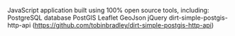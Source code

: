 JavaScript application built using 100% open source tools, including:
PostgreSQL database
PostGIS
Leaflet
GeoJson
jQuery
dirt-simple-postgis-http-api (https://github.com/tobinbradley/dirt-simple-postgis-http-api)
